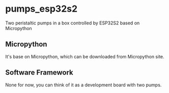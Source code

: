 # pumps_esp32s2
Two peristaltic pumps in a box controlled by ESP32S2 based on Micropython

## Micropython
It's base on Micropython, which can be downloaded from Micropython site.

## Software Framework
None for now, you can think of it as a development board with two pumps.
